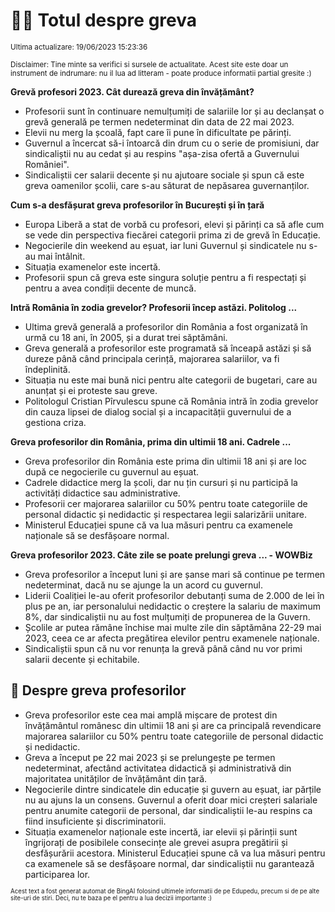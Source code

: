 # 👩‍🏫 Totul despre greva
<sub>Ultima actualizare: 19/06/2023 15:23:36</sub>

<sub>Disclaimer: Tine minte sa verifici si sursele de actualitate. Acest site este doar un instrument de indrumare: nu il lua ad litteram - poate produce informatii partial gresite :)</sub>

**Grevă profesori 2023. Cât durează greva din învățământ?**

- Profesorii sunt în continuare nemulțumiți de salariile lor și au declanșat o grevă generală pe termen nedeterminat din data de 22 mai 2023.
- Elevii nu merg la școală, fapt care îi pune în dificultate pe părinți.
- Guvernul a încercat să-i întoarcă din drum cu o serie de promisiuni, dar sindicaliștii nu au cedat și au respins "așa-zisa ofertă a Guvernului României".
- Sindicaliștii cer salarii decente și nu ajutoare sociale și spun că este greva oamenilor școlii, care s-au săturat de nepăsarea guvernanților.

**Cum s-a desfășurat greva profesorilor în București și în țară**

- Europa Liberă a stat de vorbă cu profesori, elevi și părinți ca să afle cum se vede din perspectiva fiecărei categorii prima zi de grevă în Educație.
- Negocierile din weekend au eșuat, iar luni Guvernul și sindicatele nu s-au mai întâlnit.
- Situația examenelor este incertă.
- Profesorii spun că greva este singura soluție pentru a fi respectați și pentru a avea condiții decente de muncă.

**Intră România în zodia grevelor? Profesorii încep astăzi. Politolog ...**

- Ultima grevă generală a profesorilor din România a fost organizată în urmă cu 18 ani, în 2005, și a durat trei săptămâni.
- Greva generală a profesorilor este programată să înceapă astăzi și să dureze până când principala cerință, majorarea salariilor, va fi îndeplinită.
- Situația nu este mai bună nici pentru alte categorii de bugetari, care au anunțat și ei proteste sau greve.
- Politologul Cristian Pîrvulescu spune că România intră în zodia grevelor din cauza lipsei de dialog social și a incapacității guvernului de a gestiona criza.

**Greva profesorilor din România, prima din ultimii 18 ani. Cadrele ...**

- Greva profesorilor din România este prima din ultimii 18 ani și are loc după ce negocierile cu guvernul au eșuat.
- Cadrele didactice merg la școli, dar nu țin cursuri și nu participă la activități didactice sau administrative.
- Profesorii cer majorarea salariilor cu 50% pentru toate categoriile de personal didactic și nedidactic și respectarea legii salarizării unitare.
- Ministerul Educației spune că va lua măsuri pentru ca examenele naționale să se desfășoare normal.

**Greva profesorilor 2023. Câte zile se poate prelungi greva ... - WOWBiz**

- Greva profesorilor a început luni și are șanse mari să continue pe termen nedeterminat, dacă nu se ajunge la un acord cu guvernul.
- Liderii Coaliției le-au oferit profesorilor debutanți suma de 2.000 de lei în plus pe an, iar personalului nedidactic o creștere la salariu de maximum 8%, dar sindicaliștii nu au fost mulțumiți de propunerea de la Guvern.
- Școlile ar putea rămâne închise mai multe zile din săptămâna 22-29 mai 2023, ceea ce ar afecta pregătirea elevilor pentru examenele naționale.
- Sindicaliștii spun că nu vor renunța la grevă până când nu vor primi salarii decente și echitabile.

## 🏫 Despre greva profesorilor

- Greva profesorilor este cea mai amplă mișcare de protest din învățământul românesc din ultimii 18 ani și are ca principală revendicare majorarea salariilor cu 50% pentru toate categoriile de personal didactic și nedidactic.
- Greva a început pe 22 mai 2023 și se prelungește pe termen nedeterminat, afectând activitatea didactică și administrativă din majoritatea unităților de învățământ din țară.
- Negocierile dintre sindicatele din educație și guvern au eșuat, iar părțile nu au ajuns la un consens. Guvernul a oferit doar mici creșteri salariale pentru anumite categorii de personal, dar sindicaliștii le-au respins ca fiind insuficiente și discriminatorii.
- Situația examenelor naționale este incertă, iar elevii și părinții sunt îngrijorați de posibilele consecințe ale grevei asupra pregătirii și desfășurării acestora. Ministerul Educației spune că va lua măsuri pentru ca examenele să se desfășoare normal, dar sindicaliștii nu garantează participarea lor.


<sub><sub>Acest text a fost generat automat de BingAI folosind ultimele informatii de pe Edupedu, precum si de pe alte site-uri de stiri. Deci, nu te baza pe el pentru a lua decizii importante :)</sub></sub>